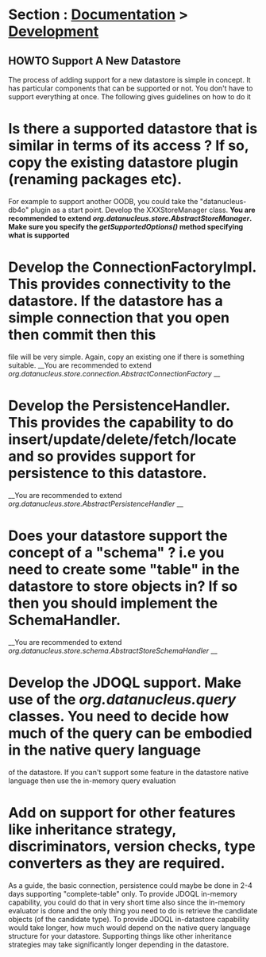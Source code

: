 <head><title>Schema Migration</title></head>

# Section : [Documentation](../index.html) > [Development](index.html)

## HOWTO Support A New Datastore

The process of adding support for a new datastore is simple in concept. It has particular components that can be supported or not. 
You don't have to support everything at once. The following gives guidelines on how to do it

# Is there a supported datastore that is similar in terms of its access ? If so, copy the existing datastore plugin (renaming packages etc). 
For example to support another OODB, you could take the "datanucleus-db4o" plugin as a start point. Develop the XXXStoreManager class. 
__You are recommended to extend _org.datanucleus.store.AbstractStoreManager_. Make sure you specify the _getSupportedOptions()_ method specifying what is supported__
# Develop the ConnectionFactoryImpl. This provides connectivity to the datastore. If the datastore has a simple connection that you open then commit then this 
file will be very simple. Again, copy an existing one if there is something suitable. 
__You are recommended to extend _org.datanucleus.store.connection.AbstractConnectionFactory_ __
# Develop the PersistenceHandler. This provides the capability to do insert/update/delete/fetch/locate and so provides support for persistence to this datastore.
__You are recommended to extend _org.datanucleus.store.AbstractPersistenceHandler_ __
# Does your datastore support the concept of a "schema" ? i.e you need to create some "table" in the datastore to store objects in? If so then you should implement the SchemaHandler.
__You are recommended to extend _org.datanucleus.store.schema.AbstractStoreSchemaHandler_ __
# Develop the JDOQL support. Make use of the _org.datanucleus.query_ classes. You need to decide how much of the query can be embodied in the native query language 
of the datastore. If you can't support some feature in the datastore native language then use the in-memory query evaluation
# Add on support for other features like inheritance strategy, discriminators, version checks, type converters as they are required.

As a guide, the basic connection, persistence could maybe be done in 2-4 days supporting "complete-table" only. 
To provide JDOQL in-memory capability, you could do that in very short time also since the in-memory evaluator is done and the only thing you need to do is retrieve 
the candidate objects (of the candidate type). 
To provide JDOQL in-datastore capability would take longer, how much would depend on the native query language structure for your datastore. 
Supporting things like other inheritance strategies may take significantly longer depending in the datastore. 